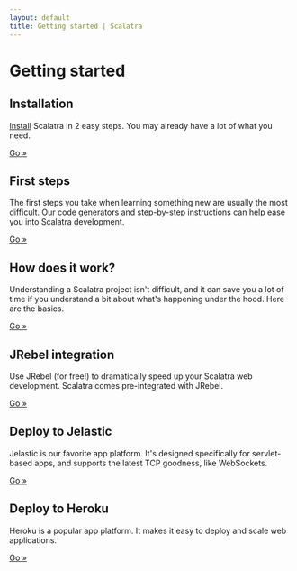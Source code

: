 ```yaml
---
layout: default
title: Getting started | Scalatra
---
```


<div class="page-header">
  <h1>Getting started</h1>
</div>

<div class="row">
  <div class="span4">
    <h2>Installation</h2>
    <p><a href="installation.html">Install</a> Scalatra in 2 easy steps. You may
      already have a lot of what you need.</p>
    <p><a href="installation.html" class="btn btn-primary">Go »</a></p>
 </div>
  <div class="span4">
    <h2>First steps</h2>
    <p>The first steps you take when learning something new are usually the
      most difficult. Our code generators and step-by-step instructions
      can help ease you into Scalatra development.</p>
   <a href="first-steps.html" class="btn btn-primary">Go »</a> </div>
  <div class="span4">
    <h2>How does it work?</h2>
    <p>Understanding a Scalatra project isn't difficult, and it can save you
    a lot of time if you understand a bit about what's happening under the hood.
    Here are the basics.</p>
    <a href="understanding-scalatra.html" class="btn btn-primary">Go »</a>
  </div>
</div>

<div class="row">
  <div class="span4">
    <h2>JRebel integration</h2>
    <p>
      Use JRebel (for free!) to dramatically speed up your Scalatra web development.
      Scalatra comes pre-integrated with JRebel.
    </p>
    <p><a href="jrebel.html" class="btn btn-primary">Go »</a></p>
  </div>
  <div class="span4">
    <h2>Deploy to Jelastic</h2>
    <p>
      Jelastic is our favorite app platform.
      It's designed specifically for servlet-based apps, and supports the latest
      TCP goodness, like WebSockets.
    </p>
    <p><a href="jelastic.html" class="btn btn-primary">Go »</a></p>
  </div>
  <div class="span4">
    <h2>Deploy to Heroku</h2>
    <p>
      Heroku is a popular app platform.
      It makes it easy to deploy and scale web applications.
    </p>
    <p><a href="heroku.html" class="btn btn-primary">Go »</a></p>
  </div>
</div>

<!-- <div class="row"> -->
<!--   <div class="span4"> -->
<!--     <h2>Deploy to Google App Engine</h2> -->
<!--     <p> -->
<!--     </p> -->
<!--     <p><a href="google-app-engine.html" class="btn btn-primary">Go »</a></p> -->
<!--   </div> -->
<!-- </div> -->
